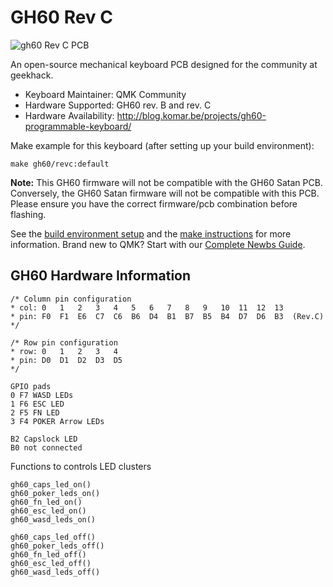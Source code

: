 # GH60 Rev C

![gh60 Rev C PCB](https://i.imgur.com/FejpoNF.jpg)

An open-source mechanical keyboard PCB designed for the community at geekhack.

- Keyboard Maintainer: QMK Community  
- Hardware Supported: GH60 rev. B and rev. C  
- Hardware Availability: http://blog.komar.be/projects/gh60-programmable-keyboard/

Make example for this keyboard (after setting up your build environment):

    make gh60/revc:default

**Note:** This GH60 firmware will not be compatible with the GH60 Satan PCB. Conversely, the GH60 Satan firmware will not be compatible with this PCB. Please ensure you have the correct firmware/pcb combination before flashing. 

See the [build environment setup](https://docs.qmk.fm/#/getting_started_build_tools) and the [make instructions](https://docs.qmk.fm/#/getting_started_make_guide) for more information. Brand new to QMK? Start with our [Complete Newbs Guide](https://docs.qmk.fm/#/newbs).


## GH60 Hardware Information

    /* Column pin configuration
    * col: 0   1   2   3   4   5   6   7   8   9   10  11  12  13
    * pin: F0  F1  E6  C7  C6  B6  D4  B1  B7  B5  B4  D7  D6  B3  (Rev.C)
    */
     
    /* Row pin configuration
    * row: 0   1   2   3   4
    * pin: D0  D1  D2  D3  D5
    */
     
    GPIO pads
    0 F7 WASD LEDs
    1 F6 ESC LED
    2 F5 FN LED
    3 F4 POKER Arrow LEDs
     
    B2 Capslock LED
    B0 not connected
	
Functions to controls LED clusters
	
    gh60_caps_led_on()
    gh60_poker_leds_on()
    gh60_fn_led_on()
    gh60_esc_led_on()
    gh60_wasd_leds_on()
    
    gh60_caps_led_off()
    gh60_poker_leds_off()
    gh60_fn_led_off()
    gh60_esc_led_off()
    gh60_wasd_leds_off()
